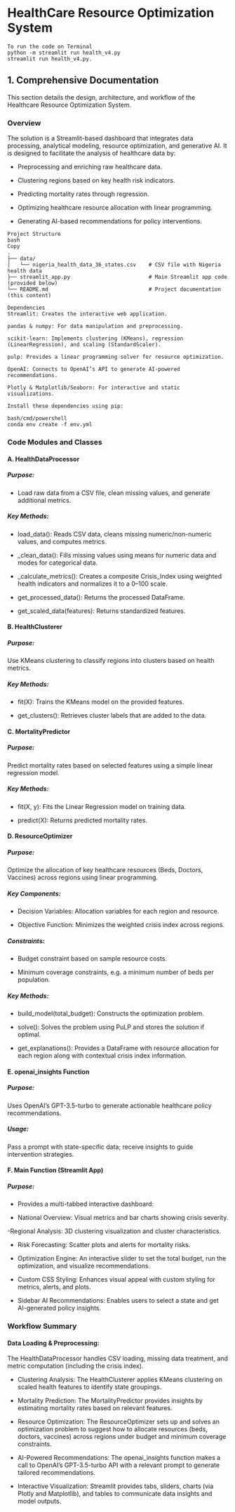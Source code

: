 # HealthCare Resource Optimization System
```
To run the code on Terminal
python -m streamlit run health_v4.py
streamlit run health_v4.py.
```

## 1. Comprehensive Documentation
This section details the design, architecture, and workflow of the  Healthcare Resource Optimization System.

### Overview
The solution is a Streamlit-based dashboard that integrates data processing, analytical modeling, resource optimization, and generative AI. It is designed to facilitate the analysis of healthcare data by:

- Preprocessing and enriching raw healthcare data.

- Clustering regions based on key health risk indicators.

- Predicting mortality rates through regression.

- Optimizing healthcare resource allocation with linear programming.

- Generating AI-based recommendations for policy interventions.
```
Project Structure
bash
Copy
.
├── data/
│   └── nigeria_health_data_36_states.csv    # CSV file with Nigeria health data
├── streamlit_app.py                         # Main Streamlit app code (provided below)
└── README.md                                # Project documentation (this content)
```
```
Dependencies
Streamlit: Creates the interactive web application.

pandas & numpy: For data manipulation and preprocessing.

scikit-learn: Implements clustering (KMeans), regression (LinearRegression), and scaling (StandardScaler).

pulp: Provides a linear programming solver for resource optimization.

OpenAI: Connects to OpenAI’s API to generate AI-powered recommendations.

Plotly & Matplotlib/Seaborn: For interactive and static visualizations.

Install these dependencies using pip:
```
```
bash/cmd/powershell
conda env create -f env.yml
```
### Code Modules and Classes
#### A. HealthDataProcessor
##### Purpose:
- Load raw data from a CSV file, clean missing values, and generate additional metrics.

##### Key Methods:

* load_data(): Reads CSV data, cleans missing numeric/non-numeric values, and computes metrics.

* _clean_data(): Fills missing values using means for numeric data and modes for categorical data.

* _calculate_metrics(): Creates a composite Crisis_Index using weighted health indicators and normalizes it to a 0–100 scale.

* get_processed_data(): Returns the processed DataFrame.

* get_scaled_data(features): Returns standardized features.

#### B. HealthClusterer
##### Purpose:
Use KMeans clustering to classify regions into clusters based on health metrics.

##### Key Methods:

* fit(X): Trains the KMeans model on the provided features.

* get_clusters(): Retrieves cluster labels that are added to the data.

#### C. MortalityPredictor
##### Purpose:
Predict mortality rates based on selected features using a simple linear regression model.

##### Key Methods:

* fit(X, y): Fits the Linear Regression model on training data.

* predict(X): Returns predicted mortality rates.

#### D. ResourceOptimizer
##### Purpose:
Optimize the allocation of key healthcare resources (Beds, Doctors, Vaccines) across regions using linear programming.

##### Key Components:

- Decision Variables: Allocation variables for each region and resource.

- Objective Function: Minimizes the weighted crisis index across regions.

##### Constraints:

- Budget constraint based on sample resource costs.

- Minimum coverage constraints, e.g. a minimum number of beds per population.

##### Key Methods:

- build_model(total_budget): Constructs the optimization problem.

- solve(): Solves the problem using PuLP and stores the solution if optimal.

- get_explanations(): Provides a DataFrame with resource allocation for each region along with contextual crisis index information.

#### E. openai_insights Function
##### Purpose:
Uses OpenAI’s GPT-3.5-turbo to generate actionable healthcare policy recommendations.

##### Usage:
Pass a prompt with state-specific data; receive insights to guide intervention strategies.

#### F. Main Function (Streamlit App)
##### Purpose:
- Provides a multi-tabbed interactive dashboard:

- National Overview: Visual metrics and bar charts showing crisis severity.

-Regional Analysis: 3D clustering visualization and cluster characteristics.

- Risk Forecasting: Scatter plots and alerts for mortality risks.

- Optimization Engine: An interactive slider to set the total budget, run the optimization, and visualize recommendations.

- Custom CSS Styling:
Enhances visual appeal with custom styling for metrics, alerts, and plots.

- Sidebar AI Recommendations:
Enables users to select a state and get AI-generated policy insights.

### Workflow Summary
#### Data Loading & Preprocessing:
The HealthDataProcessor handles CSV loading, missing data treatment, and metric computation (including the crisis index).

- Clustering Analysis:
The HealthClusterer applies KMeans clustering on scaled health features to identify state groupings.

- Mortality Prediction:
The MortalityPredictor provides insights by estimating mortality rates based on relevant features.

- Resource Optimization:
The ResourceOptimizer sets up and solves an optimization problem to suggest how to allocate resources (beds, doctors, vaccines) across regions under budget and minimum coverage constraints.

- AI-Powered Recommendations:
The openai_insights function makes a call to OpenAI’s GPT-3.5-turbo API with a relevant prompt to generate tailored recommendations.

- Interactive Visualization:
Streamlit provides tabs, sliders, charts (via Plotly and Matplotlib), and tables to communicate data insights and model outputs.

